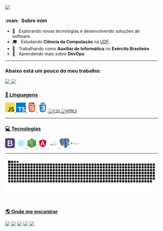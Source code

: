 ![](https://komarev.com/ghpvc/?username=davi-oliveira&color=006bed)

<h3> :man: &nbsp;Sobre mim </h3>

- 🤔 &nbsp; Explorando novas tecnologias e desenvolvendo soluções de software.
- 🎓 &nbsp; Estudando **Ciência da Computação** na <a href="https://www.udf.edu.br">UDF</a>.
- 💼 &nbsp; Trabalhando como **Auxiliar de Informática** no <strong>Exército Brasileiro</strong></a>
- 🌱 &nbsp; Aprendendo mais sobre **DevOps**.

---

### Abaixo está um pouco do meu trabalho:
 <div>
  <a href="https://github.com/davi-oliveira">
  <img height="180em" src="https://github-readme-stats.vercel.app/api?username=davi-oliveira&show_icons=true&theme=dracula&include_all_commits=true&count_private=true"/>
  <img height="180em" src="https://github-readme-stats.vercel.app/api/top-langs/?username=davi-oliveira&layout=compact&langs_count=7&theme=dracula"/>
</div>

### 🚀 Linguagens

<code><img height="32" src="https://raw.githubusercontent.com/github/explore/80688e429a7d4ef2fca1e82350fe8e3517d3494d/topics/javascript/javascript.png" alt="Javascript"/></code>
<code><img height="32" src="https://raw.githubusercontent.com/github/explore/80688e429a7d4ef2fca1e82350fe8e3517d3494d/topics/typescript/typescript.png" alt="Typescript"/></code>
<code><img height="32" src="https://raw.githubusercontent.com/github/explore/80688e429a7d4ef2fca1e82350fe8e3517d3494d/topics/html/html.png" alt="HTML5"/></code>
<code><img height="32" src="https://raw.githubusercontent.com/github/explore/80688e429a7d4ef2fca1e82350fe8e3517d3494d/topics/css/css.png" alt="CSS"/></code>
<code><img height="32" src="https://i.imgur.com/L0tNak0.png" alt="CSS"/></code>
<code><img height="32" src="https://cdn.jsdelivr.net/gh/devicons/devicon/icons/ruby/ruby-original.svg" alt="HTML5"/></code>


----
### 💻 Tecnologias

<code><img height="32" src="https://raw.githubusercontent.com/github/explore/80688e429a7d4ef2fca1e82350fe8e3517d3494d/topics/bootstrap/bootstrap.png" alt="Bootstrap"/></code>
<code><img height="32" src="https://raw.githubusercontent.com/github/explore/80688e429a7d4ef2fca1e82350fe8e3517d3494d/topics/react/react.png" alt="React"/></code>
<code><img height="32" src="https://raw.githubusercontent.com/github/explore/80688e429a7d4ef2fca1e82350fe8e3517d3494d/topics/nodejs/nodejs.png" alt="Nodejs"/></code>
<code><img height="32" src="https://raw.githubusercontent.com/github/explore/80688e429a7d4ef2fca1e82350fe8e3517d3494d/topics/angular/angular.png" alt="Angular"/></code>
<code><img height="32" src="https://raw.githubusercontent.com/github/explore/80688e429a7d4ef2fca1e82350fe8e3517d3494d/topics/mysql/mysql.png" alt="MySQL"/></code>
<code><img height="32" src="https://raw.githubusercontent.com/github/explore/80688e429a7d4ef2fca1e82350fe8e3517d3494d/topics/postgresql/postgresql.png" alt="PostegreSQL"/></code>
<code><img height="32" src="https://raw.githubusercontent.com/github/explore/80688e429a7d4ef2fca1e82350fe8e3517d3494d/topics/mongodb/mongodb.png" alt="MongoDB"/></code>

---

 ![Snake animation](https://github.com/ellen2121/ellen2121/blob/output/github-contribution-grid-snake.svg)
</div>
 <br>
 
### 🌎 Onde me encontrar
<div> 
  <a href="https://www.youtube.com/channel/UC9zlwDspN8J7AoQISU0Us0w" target="_blank"><img src="https://img.shields.io/badge/YouTube-FF0000?style=for-the-badge&logo=youtube&logoColor=white" target="_blank"></a>
  <a href="https://instagram.com/davi_souza006" target="_blank"><img src="https://img.shields.io/badge/-Instagram-%23E4405F?style=for-the-badge&logo=instagram&logoColor=white" target="_blank"></a>
 <a href="https://discord.gg/zFDpAj7" target="_blank"><img src="https://img.shields.io/badge/Discord-7289DA?style=for-the-badge&logo=discord&logoColor=white" target="_blank"></a> 
 <a href = "mailto:davirdoliveira@gmail.com"><img src="https://img.shields.io/badge/-Gmail-%23333?style=for-the-badge&logo=gmail&logoColor=white" target="_blank"></a>
 <!--<a href="https://www.twitch.tv/rafaballerinii" target="_blank"><img src="https://img.shields.io/badge/Twitch-9146FF?style=for-the-badge&logo=twitch&logoColor=white" target="_blank"></a> -->
 <a href="https://www.linkedin.com/in/davi-rosa-a3b113228/" target="_blank"><img src="https://img.shields.io/badge/-LinkedIn-%230077B5?style=for-the-badge&logo=linkedin&logoColor=white" target="_blank"></a>

